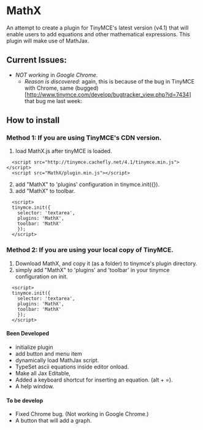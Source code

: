 # MathX
An attempt to create a plugin for TinyMCE's latest version (v4.1) that will enable users to add equations and other mathematical expressions.
This plugin will make use of MathJax.

## Current Issues:
- _NOT working_ in _Google Chrome_.
  * _Reason is discovered_: again, this is because of the bug in TinyMCE with Chrome, same (bugged)[http://www.tinymce.com/develop/bugtracker_view.php?id=7434] that bug me last week:
  

## How to install

### Method 1: If you are using TinyMCE's CDN version.
1. load MathX.js after tinyMCE is loaded.
```
  <script src="http://tinymce.cachefly.net/4.1/tinymce.min.js"></script>
  <script src="MathX/plugin.min.js"></script>
```
2. add "MathX" to 'plugins' configuration in tinymce.init({}).
3. add "MathX" to toolbar.
```
  <script>
  tinymce.init({
    selector: 'textarea',
    plugins: 'MathX',
    toolbar: 'MathX'
    });
  </script>
```

### Method 2: If you are using your local copy of TinyMCE.

1. Download MathX, and copy it (as a folder) to tinymce's plugin directory.
2. simply add "MathX" to 'plugins' and 'toolbar' in your tinymce configuration on init.
```
  <script>
  tinymce.init({
    selector: 'textarea',
    plugins: 'MathX',
    toolbar: 'MathX'
    });
  </script>
```

#### Been Developed
- initialize plugin
- add button and menu item
- dynamically load MathJax script.
- TypeSet ascii equations inside editor onload.
- Make all Jax Editable,
- Added a keyboard shortcut for inserting an equation. (alt + =).
- A help window.

#### To be develop
- Fixed Chrome bug. (Not working in Google Chrome.)
- A button that will add a graph.
